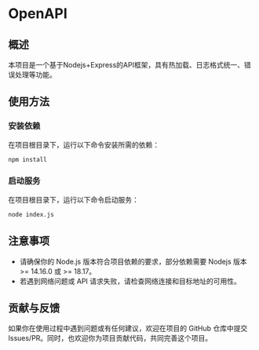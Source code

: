 # OpenAPI

## 概述

本项目是一个基于Nodejs+Express的API框架，具有热加载、日志格式统一、错误处理等功能。

## 使用方法

### 安装依赖

在项目根目录下，运行以下命令安装所需的依赖：

```bash
npm install
```

### 启动服务

在项目根目录下，运行以下命令启动服务：

```bash
node index.js
```

## 注意事项

- 请确保你的 Node.js 版本符合项目依赖的要求，部分依赖需要 Nodejs 版本 >= 14.16.0 或 >= 18.17。
- 若遇到网络问题或 API 请求失败，请检查网络连接和目标地址的可用性。

## 贡献与反馈

如果你在使用过程中遇到问题或有任何建议，欢迎在项目的 GitHub 仓库中提交 Issues/PR。同时，也欢迎你为项目贡献代码，共同完善这个项目。